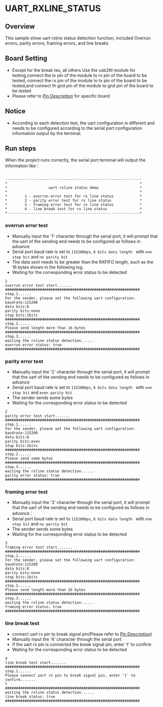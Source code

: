 # UART_RXLINE_STATUS

## Overview

This sample show uart rxline status detection function, included Overrun errors, parity errors, framing errors, and line breaks

## Board Setting

- Except for the break tes, all others Use the usb2ttl module for testing,connect the tx pin of the module to rx pin of the board to be tested, connect the rx pin of the module to tx pin of the board to be tested,and connect th gnd pin of the module to gnd pin of the board to be tested
- Please refer to [Pin Description](lab_board_resource) for specific board

## Notice

- According to each detection test, the uart configuration is different and needs to be configured according to the serial port configuration information output by the terminal.

## Run steps

When the project runs correctly, the serial port terminal will output the information like：
```console

---------------------------------------------------------------
*                                                             *
*                   uart rxline status demo                   *
*                                                             *
*        1 - overrun error test for rx line status            *
*        2 - parity error test for rx line status             *
*        3 - framing error test for rx line status            *
*        4 - line break test for rx line status               *
*-------------------------------------------------------------*

```
### overrun error test
- Manually input the '1' character through the serial port, it will prompt that the uart of the sending end needs to be configured as follows in advance
- Serial port baud rate is set to ``115200bps``, ``8 bits data length `` with ``one stop bit`` and ``no parity bit``
- The data sent needs to be greater than the RXFIFO length, such as the 16 bytes shown in the following log.
- Waiting for the corresponding error status to be detected

```console
1
overrun error test start.......
##############################################################
step.1......
For the sender, please set the following uart configuration:
baudrate:115200
data bits:8
parity bits:none
stop bits:1bits
##############################################################
step.2......
Please send length more than 16 bytes
##############################################################
step.3......
waiting the rxline status detection......
overrun error status: true
##############################################################
```

### parity error test
- Manually input the '2' character through the serial port, it will prompt that the uart of the sending end needs to be configured as follows in advance
- Serial port baud rate is set to ``115200bps``, ``8 bits data length `` with ``one stop bit`` and ``even parity bit``
- The sender sends some bytes
- Waiting for the corresponding error status to be detected

```console
2
parity error test start.......
##############################################################
step.1......
For the sender, please set the following uart configuration:
baudrate:115200
data bits:8
parity bits:even
stop bits:1bits
##############################################################
step.2......
Please send some bytes
##############################################################
step.3......
waiting the rxline status detection......
parity error status: true
##############################################################
```

### framing error test
- Manually input the '3' character through the serial port, it will prompt that the uart of the sending end needs to be configured as follows in advance：
- Serial port baud rate is set to ``115200bps``, ``8 bits data length `` with ``one stop bit`` and ``no parity bit``
- The sender sends some bytes
- Waiting for the corresponding error status to be detected

```console
3
framing error test start.......
##############################################################
step.1......
For the sender, please set the following uart configuration:
baudrate:115200
data bits:8
parity bits:none
stop bits:1bits
##############################################################
step.2......
Please send length more than 16 bytes
##############################################################
step.3......
waiting the rxline status detection......
framing error status: true
##############################################################
```

### line break test
- connect uart rx pin to break signal pin(Please refer to  [Pin Description](lab_board_resource))
- Manually input the '4' character through the serial port
- If the uart rx pin is connected the break signal pin, enter 't' to confirm
- Waiting for the corresponding error status to be detected

```console
4
line break test start.......
##############################################################
step.1......
Please connect uart rx pin to break signal pin. enter 't' to confirm.......
t
##############################################################
waiting the rxline status detection......
line break status: true
##############################################################
```
